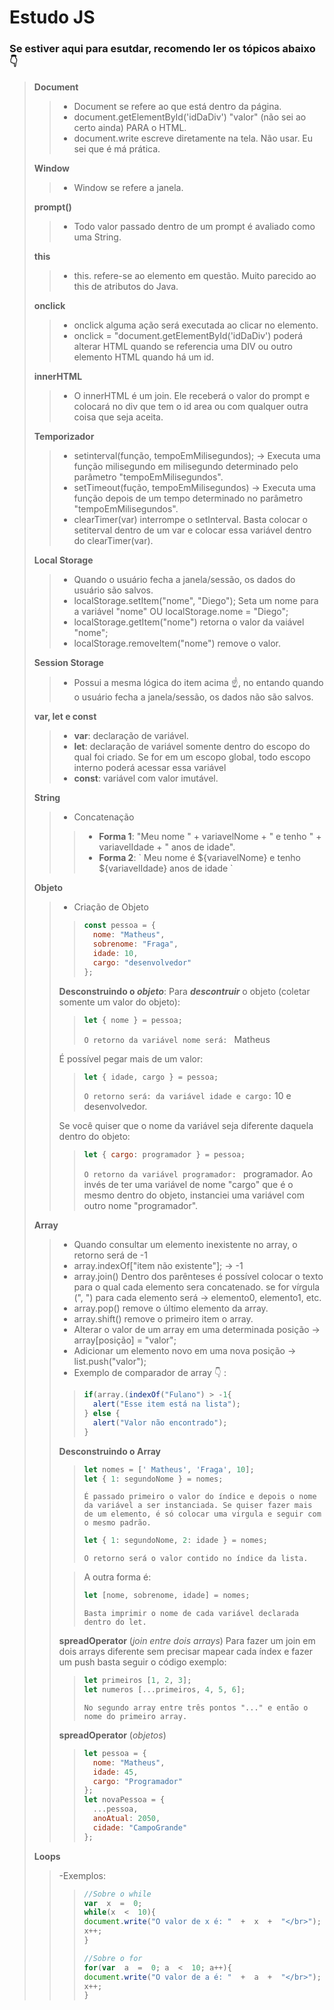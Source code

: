 
# Estudo JS

### Se estiver aqui para esutdar, recomendo ler os tópicos abaixo :point_down:

> **Document**
> >  - Document se refere ao que está dentro da página. 
> >  - document.getElementById('idDaDiv') "valor" (não sei ao certo ainda) PARA o HTML.
> > - document.write escreve diretamente na tela. Não usar. Eu sei que é má prática.
>
> **Window**
> > - Window se refere a janela. 
>
> **prompt()**
> > - Todo valor passado dentro de um prompt é avaliado como uma String.
>
> **this**
> > - this. refere-se ao elemento em questão. Muito parecido ao this de atributos do Java. 
>
> **onclick**
> > - onclick alguma ação será executada ao clicar no elemento. 
> > - onclick = "document.getElementById('idDaDiv') poderá alterar HTML quando se referencia uma DIV ou outro elemento HTML quando há um id. 
>
> **innerHTML**
> > - O innerHTML é um join. Ele receberá o valor do prompt e colocará no div que tem o id area ou com qualquer outra coisa que seja aceita.  
>
> **Temporizador**
> > - setinterval(função, tempoEmMilisegundos); -> Executa uma função milisegundo em milisegundo determinado pelo parâmetro "tempoEmMilisegundos".
> > - setTimeout(fução, tempoEmMilisegundos) -> Executa uma função depois de um tempo determinado no parâmetro "tempoEmMilisegundos".
> > - clearTimer(var) interrompe o setInterval. Basta colocar o setiterval dentro de um var e colocar essa variável dentro do clearTimer(var).
>
> **Local Storage**
> > - Quando o usuário fecha a janela/sessão, os dados do usuário são salvos. 
> > - localStorage.setItem("nome", "Diego"); Seta um nome para a variável "nome" OU localStorage.nome = "Diego";
> > - localStorage.getItem("nome") retorna o valor da vaiável "nome";
> > - localStorage.removeItem("nome") remove o valor.
>
> **Session Storage**
> > - Possui a mesma lógica do item acima :point_up:, no entando quando o usuário fecha a janela/sessão, os dados não são salvos. 
>
> **var, let e const**
> > - **var**: declaração de variável.
> > - **let**: declaração de variável somente dentro do escopo do qual foi criado. Se for em um escopo global, todo escopo interno poderá acessar essa variável
> > - **const**: variável com valor imutável. 
>
> **String**
> > - Concatenação
> > > - **Forma 1**: "Meu nome " + variavelNome + " e tenho " + variavelIdade + " anos de idade".
> > > - **Forma 2**: \` Meu nome é ${variavelNome} e tenho ${variavelIdade} anos de idade \`
>
> **Objeto**
> > - Criação de Objeto
> > > ~~~ javascript
> > > const pessoa = {
> > > 	nome: "Matheus",
> > > 	sobrenome: "Fraga",
> > > 	idade: 10,
> > > 	cargo: "desenvolvedor"
> > > };
> > > ~~~
> > **Desconstruindo o _objeto_**:
> > Para _**descontruir**_ o objeto (coletar somente um valor do objeto):
> > > ~~~~javascript
> > > let { nome } = pessoa;
> > > ~~~~ 
> > > `O retorno da variável nome será: ` Matheus
> > 
> > É possível pegar mais de um valor:
> > > ~~~ javascript
> > > let { idade, cargo } = pessoa;
> > > ~~~  
> > > `O retorno será: da variável idade e cargo:` 10 e desenvolvedor. 
> >
> > Se você quiser que o nome da variável seja diferente daquela dentro do objeto:
> > > ~~~ javascript
> > > let { cargo: programador } = pessoa;
> > > ~~~ 
> > > `O retorno da variável programador: ` programador.
> > > Ao invés de ter uma variável de nome "cargo" que é o mesmo dentro do objeto, instanciei uma variável com outro nome "programador".
> 
> **Array**
> > - Quando consultar um elemento inexistente no array, o retorno será de -1
> > - array.indexOf["item não existente"]; -> -1
> > - array.join() Dentro dos parênteses é possível colocar o texto para o qual cada elemento sera concatenado. se for vírgula (", ") para cada elemento será -> elemento0, elemento1, etc.
> > - array.pop() remove o último elemento da array. 
> > - array.shift() remove o primeiro item o array. 
> > - Alterar o valor de um array em uma determinada posição -> array[posição] = "valor";
> > - Adicionar um elemento novo em uma nova posição -> list.push("valor");
>  > - Exemplo de comparador de array :point_down: :
>  > > ~~~ javascript
> > > if(array.(indexOf("Fulano") > -1{
> > > 	alert("Esse item está na lista");
> > >} else {
> > > 	alert("Valor não encontrado");
> > > } 
> > > ~~~
> > **Desconstruindo o Array**
> > > ~~~ javascript
> > > let nomes = [' Matheus', 'Fraga', 10];
> > > let { 1: segundoNome } = nomes;
> > > ~~~
> > > `É passado primeiro o valor do índice e depois o nome da variável a ser instanciada. Se quiser fazer mais de um elemento, é só colocar uma virgula e seguir com o mesmo padrão.`
> > > ~~~ javascript
> > > let { 1: segundoNome, 2: idade } = nomes;
> > > ~~~
> > > `O retorno será o valor contido no índice da lista.`
> > 
> > > A outra forma é: 
> > > ~~~javascript
> > > let [nome, sobrenome, idade] = nomes;
> > > ~~~
> > > `Basta imprimir o nome de cada variável declarada dentro do let.`
> >
> > **spreadOperator** (_join entre dois arrays_)
> > Para fazer um join em dois arrays diferente sem precisar mapear cada índex e fazer um push basta seguir o código exemplo:
> > > ~~~javascript
> > > let primeiros [1, 2, 3];
> > > let numeros [...primeiros, 4, 5, 6];
> > > ~~~
> > > `No segundo array entre três pontos "..." e então o nome do primeiro array.`
> >
> >**spreadOperator** (_objetos_)
> > > ~~~javascript
> > > let pessoa = {
> > > 	nome: "Matheus",
> > > 	idade: 45,
> > > 	cargo: "Programador"
> > > };
> > > let novaPessoa = {
> > > 	...pessoa,
> > > 	anoAtual: 2050,
> > > 	cidade: "CampoGrande"
> > > };
> > > ~~~
> 
> **Loops**
> > -Exemplos:
> > > ~~~ javascript
> > > //Sobre o while
> > > var  x  =  0;
> > > while(x  <  10){
> > > document.write("O valor de x é: "  +  x  +  "</br>");
> > > x++;
> > > }
> > > 
> > > //Sobre o for
> > > for(var  a  =  0; a  <  10; a++){
> > > document.write("O valor de a é: "  +  a  +  "</br>");
> > > x++;
> > > } 
> > > ~~~
